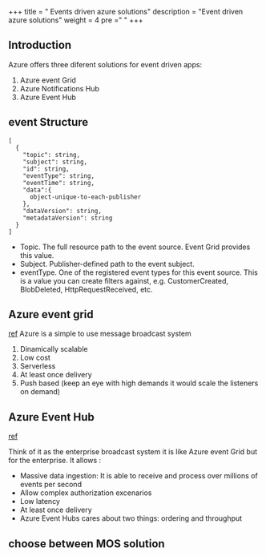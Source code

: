 +++
title = " Events driven azure solutions"
description = "Event driven azure solutions"
weight = 4
pre ="<i class='fas fa-envelope-open-text'></i> "
+++ 

## Introduction
Azure offers three diferent solutions for event driven apps:
1. Azure event Grid
2. Azure Notifications Hub
3. Azure Event Hub


## event Structure

```
[
  {
    "topic": string,
    "subject": string,
    "id": string,
    "eventType": string,
    "eventTime": string,
    "data":{
      object-unique-to-each-publisher
    },
    "dataVersion": string,
    "metadataVersion": string
  }
]
```

+ Topic. The full resource path to the event source. Event Grid provides this value.
+ Subject. Publisher-defined path to the event subject.
+ eventType. One of the registered event types for this event source. This is a value you can create filters against, e.g. CustomerCreated, BlobDeleted, HttpRequestReceived, etc.

## Azure event grid
[ref](https://docs.microsoft.com/en-us/azure/event-grid/)
Azure is a simple to use message broadcast system

1. Dinamically scalable
2. Low cost
3. Serverless
4. At least once delivery
5. Push based (keep an eye with high demands it would scale the listeners on demand)


## Azure Event Hub
[ref](https://docs.microsoft.com/en-us/azure/event-hubs/)

Think of it as the enterprise broadcast system it is like Azure event Grid but for the enterprise.
It allows :

+ Massive data ingestion: It is able to receive and process over millions of events per second 
+ Allow complex authorization excenarios
+ Low latency
+ At least once delivery
+ Azure Event Hubs cares about two things: ordering and throughput

## choose between MOS solution

